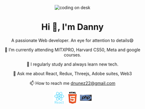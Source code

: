 <div id="header" align="center">
<img src="https://camo.githubusercontent.com/5ddf73ad3a205111cf8c686f687fc216c2946a75005718c8da5b837ad9de78c9/68747470733a2f2f7468756d62732e6766796361742e636f6d2f4576696c4e657874446576696c666973682d736d616c6c2e676966" alt="coding on desk" style="width:50%;height:50%;">
<h1>Hi 👋, I'm Danny</h1>
A passionate Web developer. An eye for attention to details😄


🔭 I’m currently attending MITXPRO, Harvard CS50, Meta and google courses.

📝 I regularly study and always learn new tech.

💬 Ask me about React, Redux, Threejs, Adobe suites, Web3

📫 How to reach me dnunez22@gmail.com

<img src="https://raw.githubusercontent.com/devicons/devicon/master/icons/react/react-original-wordmark.svg" alt="react logo" style="width:40px;height:40px;">
<img src="https://raw.githubusercontent.com/devicons/devicon/master/icons/html5/html5-original-wordmark.svg" alt="html 5 logo" style="width:40px;height:40px;">
<img src="https://raw.githubusercontent.com/devicons/devicon/master/icons/php/php-original.svg" alt="html 5 logo" style="width:40px;height:40px;">
</div>

